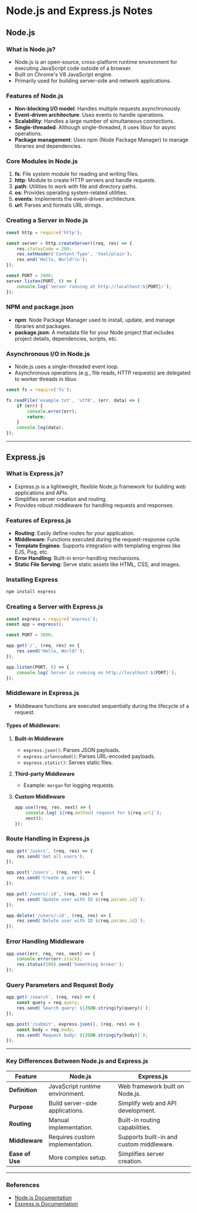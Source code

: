 # Node.js and Express.js Notes

## Node.js

### What is Node.js?
- Node.js is an open-source, cross-platform runtime environment for executing JavaScript code outside of a browser.
- Built on Chrome's V8 JavaScript engine.
- Primarily used for building server-side and network applications.

### Features of Node.js
- **Non-blocking I/O model**: Handles multiple requests asynchronously.
- **Event-driven architecture**: Uses events to handle operations.
- **Scalability**: Handles a large number of simultaneous connections.
- **Single-threaded**: Although single-threaded, it uses libuv for async operations.
- **Package management**: Uses npm (Node Package Manager) to manage libraries and dependencies.

### Core Modules in Node.js
1. **fs**: File system module for reading and writing files.
2. **http**: Module to create HTTP servers and handle requests.
3. **path**: Utilities to work with file and directory paths.
4. **os**: Provides operating system-related utilities.
5. **events**: Implements the event-driven architecture.
6. **url**: Parses and formats URL strings.

### Creating a Server in Node.js
```javascript
const http = require('http');

const server = http.createServer((req, res) => {
    res.statusCode = 200;
    res.setHeader('Content-Type', 'text/plain');
    res.end('Hello, World!\n');
});

const PORT = 3000;
server.listen(PORT, () => {
    console.log(`Server running at http://localhost:${PORT}/`);
});
```

### NPM and package.json
- **npm**: Node Package Manager used to install, update, and manage libraries and packages.
- **package.json**: A metadata file for your Node project that includes project details, dependencies, scripts, etc.

### Asynchronous I/O in Node.js
- Node.js uses a single-threaded event loop.
- Asynchronous operations (e.g., file reads, HTTP requests) are delegated to worker threads in libuv.

```javascript
const fs = require('fs');

fs.readFile('example.txt', 'utf8', (err, data) => {
    if (err) {
        console.error(err);
        return;
    }
    console.log(data);
});
```

---

## Express.js

### What is Express.js?
- Express.js is a lightweight, flexible Node.js framework for building web applications and APIs.
- Simplifies server creation and routing.
- Provides robust middleware for handling requests and responses.

### Features of Express.js
- **Routing**: Easily define routes for your application.
- **Middleware**: Functions executed during the request-response cycle.
- **Template Engines**: Supports integration with templating engines like EJS, Pug, etc.
- **Error Handling**: Built-in error-handling mechanisms.
- **Static File Serving**: Serve static assets like HTML, CSS, and images.

### Installing Express
```bash
npm install express
```

### Creating a Server with Express.js
```javascript
const express = require('express');
const app = express();

const PORT = 3000;

app.get('/', (req, res) => {
    res.send('Hello, World!');
});

app.listen(PORT, () => {
    console.log(`Server is running on http://localhost:${PORT}`);
});
```

### Middleware in Express.js
- Middleware functions are executed sequentially during the lifecycle of a request.

#### Types of Middleware:
1. **Built-in Middleware**
   - `express.json()`: Parses JSON payloads.
   - `express.urlencoded()`: Parses URL-encoded payloads.
   - `express.static()`: Serves static files.

2. **Third-party Middleware**
   - Example: `morgan` for logging requests.

3. **Custom Middleware**
   ```javascript
   app.use((req, res, next) => {
       console.log(`${req.method} request for ${req.url}`);
       next();
   });
   ```

### Route Handling in Express.js
```javascript
app.get('/users', (req, res) => {
    res.send('Get all users');
});

app.post('/users', (req, res) => {
    res.send('Create a user');
});

app.put('/users/:id', (req, res) => {
    res.send(`Update user with ID ${req.params.id}`);
});

app.delete('/users/:id', (req, res) => {
    res.send(`Delete user with ID ${req.params.id}`);
});
```

### Error Handling Middleware
```javascript
app.use((err, req, res, next) => {
    console.error(err.stack);
    res.status(500).send('Something broke!');
});
```

### Query Parameters and Request Body
```javascript
app.get('/search', (req, res) => {
    const query = req.query;
    res.send(`Search query: ${JSON.stringify(query)}`);
});

app.post('/submit', express.json(), (req, res) => {
    const body = req.body;
    res.send(`Request body: ${JSON.stringify(body)}`);
});
```

---

### Key Differences Between Node.js and Express.js
| Feature            | Node.js                          | Express.js                         |
|--------------------|----------------------------------|-------------------------------------|
| **Definition**     | JavaScript runtime environment. | Web framework built on Node.js.    |
| **Purpose**        | Build server-side applications. | Simplify web and API development.  |
| **Routing**        | Manual implementation.          | Built-in routing capabilities.     |
| **Middleware**     | Requires custom implementation. | Supports built-in and custom middleware. |
| **Ease of Use**    | More complex setup.             | Simplifies server creation.        |

---

### References
- [Node.js Documentation](https://nodejs.org/en/docs/)
- [Express.js Documentation](https://expressjs.com/)

